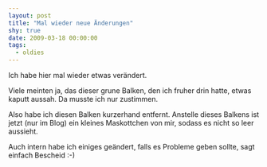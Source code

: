 ```yaml
---
layout: post
title: "Mal wieder neue Änderungen"
shy: true
date: 2009-03-18 00:00:00
tags:
  - oldies
---
```


Ich habe hier mal wieder etwas verändert.

Viele meinten ja, das dieser grune Balken, den ich fruher drin hatte, etwas
kaputt aussah. Da musste ich nur zustimmen.

Also habe ich diesen Balken kurzerhand entfernt. Anstelle dieses Balkens ist
jetzt (nur im Blog) ein kleines Maskottchen von mir, sodass es nicht so leer
aussieht.

Auch intern habe ich einiges geändert, falls es Probleme geben sollte, sagt
einfach Bescheid  :-)

